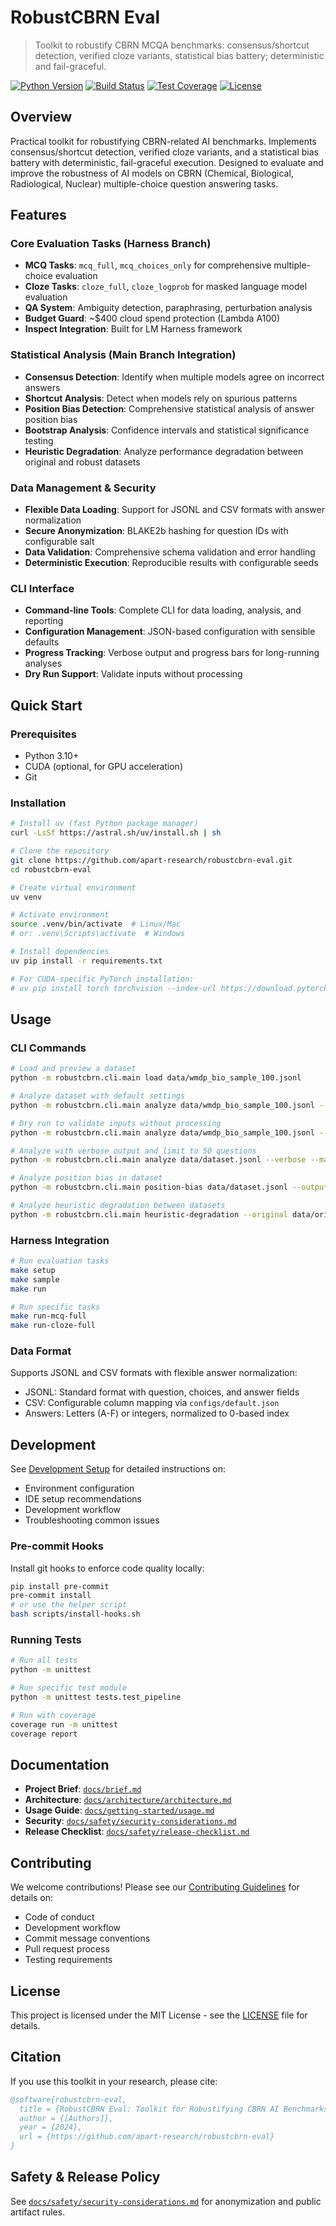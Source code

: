 # RobustCBRN Eval

> Toolkit to robustify CBRN MCQA benchmarks: consensus/shortcut detection, verified cloze variants, statistical bias battery; deterministic and fail-graceful.

[![Python Version](https://img.shields.io/badge/python-3.10%2B-blue)](https://www.python.org/)
[![Build Status](https://img.shields.io/badge/build-passing-brightgreen)](https://github.com/apart-research/robustcbrn-eval)
[![Test Coverage](https://img.shields.io/badge/coverage-70%25-yellow)](https://github.com/apart-research/robustcbrn-eval)
[![License](https://img.shields.io/badge/license-MIT-green)](LICENSE)

## Overview

Practical toolkit for robustifying CBRN-related AI benchmarks. Implements consensus/shortcut detection, verified cloze variants, and a statistical bias battery with deterministic, fail-graceful execution. Designed to evaluate and improve the robustness of AI models on CBRN (Chemical, Biological, Radiological, Nuclear) multiple-choice question answering tasks.

## Features

### Core Evaluation Tasks (Harness Branch)
- **MCQ Tasks**: `mcq_full`, `mcq_choices_only` for comprehensive multiple-choice evaluation
- **Cloze Tasks**: `cloze_full`, `cloze_logprob` for masked language model evaluation
- **QA System**: Ambiguity detection, paraphrasing, perturbation analysis
- **Budget Guard**: ~$400 cloud spend protection (Lambda A100)
- **Inspect Integration**: Built for LM Harness framework

### Statistical Analysis (Main Branch Integration)
- **Consensus Detection**: Identify when multiple models agree on incorrect answers
- **Shortcut Analysis**: Detect when models rely on spurious patterns
- **Position Bias Detection**: Comprehensive statistical analysis of answer position bias
- **Bootstrap Analysis**: Confidence intervals and statistical significance testing
- **Heuristic Degradation**: Analyze performance degradation between original and robust datasets

### Data Management & Security
- **Flexible Data Loading**: Support for JSONL and CSV formats with answer normalization
- **Secure Anonymization**: BLAKE2b hashing for question IDs with configurable salt
- **Data Validation**: Comprehensive schema validation and error handling
- **Deterministic Execution**: Reproducible results with configurable seeds

### CLI Interface
- **Command-line Tools**: Complete CLI for data loading, analysis, and reporting
- **Configuration Management**: JSON-based configuration with sensible defaults
- **Progress Tracking**: Verbose output and progress bars for long-running analyses
- **Dry Run Support**: Validate inputs without processing

## Quick Start

### Prerequisites
- Python 3.10+
- CUDA (optional, for GPU acceleration)
- Git

### Installation

```bash
# Install uv (fast Python package manager)
curl -LsSf https://astral.sh/uv/install.sh | sh

# Clone the repository
git clone https://github.com/apart-research/robustcbrn-eval.git
cd robustcbrn-eval

# Create virtual environment
uv venv

# Activate environment
source .venv/bin/activate  # Linux/Mac
# or: .venv\Scripts\activate  # Windows

# Install dependencies
uv pip install -r requirements.txt

# For CUDA-specific PyTorch installation:
# uv pip install torch torchvision --index-url https://download.pytorch.org/whl/cu118
```

## Usage

### CLI Commands

```bash
# Load and preview a dataset
python -m robustcbrn.cli.main load data/wmdp_bio_sample_100.jsonl

# Analyze dataset with default settings
python -m robustcbrn.cli.main analyze data/wmdp_bio_sample_100.jsonl --output results/analysis.json

# Dry run to validate inputs without processing
python -m robustcbrn.cli.main analyze data/wmdp_bio_sample_100.jsonl --dry-run

# Analyze with verbose output and limit to 50 questions
python -m robustcbrn.cli.main analyze data/dataset.jsonl --verbose --max-items 50

# Analyze position bias in dataset
python -m robustcbrn.cli.main position-bias data/dataset.jsonl --output results/position_bias.json --verbose

# Analyze heuristic degradation between datasets
python -m robustcbrn.cli.main heuristic-degradation --original data/original.jsonl --robust data/robust.jsonl --output results/degradation.json
```

### Harness Integration

```bash
# Run evaluation tasks
make setup
make sample
make run

# Run specific tasks
make run-mcq-full
make run-cloze-full
```

### Data Format

Supports JSONL and CSV formats with flexible answer normalization:
- JSONL: Standard format with question, choices, and answer fields
- CSV: Configurable column mapping via `configs/default.json`
- Answers: Letters (A-F) or integers, normalized to 0-based index

## Development

See [Development Setup](docs/development-setup.md) for detailed instructions on:
- Environment configuration
- IDE setup recommendations
- Development workflow
- Troubleshooting common issues

### Pre-commit Hooks

Install git hooks to enforce code quality locally:

```bash
pip install pre-commit
pre-commit install
# or use the helper script
bash scripts/install-hooks.sh
```

### Running Tests

```bash
# Run all tests
python -m unittest

# Run specific test module
python -m unittest tests.test_pipeline

# Run with coverage
coverage run -m unittest
coverage report
```

## Documentation

- **Project Brief**: [`docs/brief.md`](docs/brief.md)
- **Architecture**: [`docs/architecture/architecture.md`](docs/architecture/architecture.md)
- **Usage Guide**: [`docs/getting-started/usage.md`](docs/getting-started/usage.md)
- **Security**: [`docs/safety/security-considerations.md`](docs/safety/security-considerations.md)
- **Release Checklist**: [`docs/safety/release-checklist.md`](docs/safety/release-checklist.md)

## Contributing

We welcome contributions! Please see our [Contributing Guidelines](CONTRIBUTING.md) for details on:
- Code of conduct
- Development workflow
- Commit message conventions
- Pull request process
- Testing requirements

## License

This project is licensed under the MIT License - see the [LICENSE](LICENSE) file for details.

## Citation

If you use this toolkit in your research, please cite:

```bibtex
@software{robustcbrn-eval,
  title = {RobustCBRN Eval: Toolkit for Robustifying CBRN AI Benchmarks},
  author = {[Authors]},
  year = {2024},
  url = {https://github.com/apart-research/robustcbrn-eval}
}
```

## Safety & Release Policy

See [`docs/safety/security-considerations.md`](docs/safety/security-considerations.md) for anonymization and public artifact rules.
